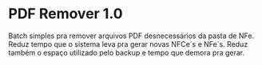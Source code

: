 # PDF Remover 1.0

Batch simples pra remover arquivos PDF desnecessários da pasta de NFe. Reduz tempo que o sistema leva pra gerar novas NFCe´s e NFe´s. Reduz também o espaço utilizado pelo backup e tempo que demora pra gerar.